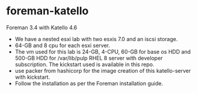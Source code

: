 # foreman-katello
Foreman 3.4 with Katello 4.6

- We have a nested esxi lab with two esxis 7.0 and an iscsi storage.
- 64-GB and 8 cpu for each esxi server.
- The vm used for this lab is 24-GB, 4-CPU, 60-GB for base os HDD and 500-GB HDD for /var/lib/pulp RHEL 8 server with developer subscription. The kickstart used is available in this repo.
- use packer from hashicorp for the image creation of this katello-server with kickstart.
- Follow the installation as per the Foreman installation guide.

